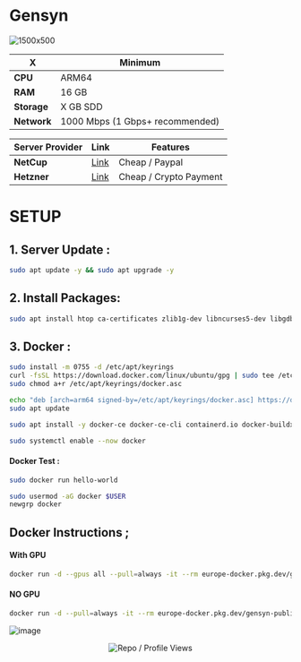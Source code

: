 # Gensyn

![1500x500](https://github.com/user-attachments/assets/83bd93ea-dd7c-4aaf-a4bd-6f3cb7fe9284)


| X        | Minimum              |
|------------------|----------------------------|
| **CPU**          | ARM64 |
| **RAM**          | 16 GB                     |
| **Storage**      | X GB SDD                   |
| **Network**      | 1000 Mbps (1 Gbps+ recommended) |

| Server Provider        | Link              | Features |
|------------------|----------------------------|----------------------------|
| **NetCup**          | [Link](https://www.netcup.com/en/?ref=261820) | Cheap / Paypal |
| **Hetzner**      | [Link](https://hetzner.cloud/?ref=ASjlHtRt2swV)                  | Cheap / Crypto Payment |


# SETUP

## 1. Server Update : 

```bash
sudo apt update -y && sudo apt upgrade -y
```
## 2. Install Packages:

```bash
sudo apt install htop ca-certificates zlib1g-dev libncurses5-dev libgdbm-dev libnss3-dev tmux iptables curl nvme-cli git wget make jq libleveldb-dev build-essential pkg-config ncdu tar clang bsdmainutils lsb-release libssl-dev libreadline-dev libffi-dev jq gcc screen unzip lz4 gnupg -y
```

## 3. Docker : 

```bash
sudo install -m 0755 -d /etc/apt/keyrings
curl -fsSL https://download.docker.com/linux/ubuntu/gpg | sudo tee /etc/apt/keyrings/docker.asc > /dev/null
sudo chmod a+r /etc/apt/keyrings/docker.asc
```

```bash
echo "deb [arch=arm64 signed-by=/etc/apt/keyrings/docker.asc] https://download.docker.com/linux/ubuntu $(lsb_release -cs) stable" | sudo tee /etc/apt/sources.list.d/docker.list > /dev/null
sudo apt update
```

```bash
sudo apt install -y docker-ce docker-ce-cli containerd.io docker-buildx-plugin docker-compose-plugin
```

```bash
sudo systemctl enable --now docker
```

#### Docker Test : 

```bash
sudo docker run hello-world
```

```bash
sudo usermod -aG docker $USER
newgrp docker
```

## Docker Instructions ; 

#### With GPU 

```bash
docker run -d --gpus all --pull=always -it --rm europe-docker.pkg.dev/gensyn-public-b7d9/public/rl-swarm:v0.0.1 ./run_hivemind_docker.sh
```

#### NO GPU 

```bash
docker run -d --pull=always -it --rm europe-docker.pkg.dev/gensyn-public-b7d9/public/rl-swarm:v0.0.1 ./run_hivemind_docker.sh
```

![image](https://github.com/user-attachments/assets/68601afb-5171-40cf-803e-0a3e8bfc32a6)


<p align="center">
  <img src="https://komarev.com/ghpvc/?username=FurkanL0&style=flat-square&color=red&label=Profile+Views+/+Repo+Views+" alt="Repo / Profile Views" />
</p>
